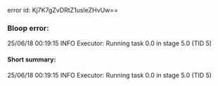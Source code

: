 error id: Kj7K7gZvDRtZ1usleZHvUw==
### Bloop error:

25/06/18 00:19:15 INFO Executor: Running task 0.0 in stage 5.0 (TID 5)
#### Short summary: 

25/06/18 00:19:15 INFO Executor: Running task 0.0 in stage 5.0 (TID 5)